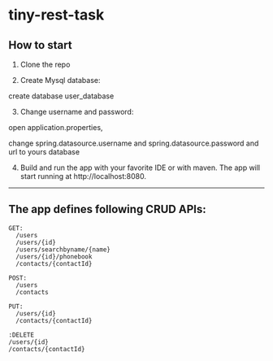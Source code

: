 # tiny-rest-task

## How to start

1. Clone the repo

2. Create Mysql database:

create database user_database

3. Change username and password:

open application.properties,

change spring.datasource.username and spring.datasource.password and url to yours database

4. Build and run the app with your favorite IDE or with maven. The app will start running at http://localhost:8080.

---
## The app defines following CRUD APIs:

```
GET: 
  /users
  /users/{id}
  /users/searchbyname/{name}
  /users/{id}/phonebook
  /contacts/{contactId}

POST: 
  /users
  /contacts

PUT: 
  /users/{id}
  /contacts/{contactId}

:DELETE 
/users/{id}
/contacts/{contactId}
```
